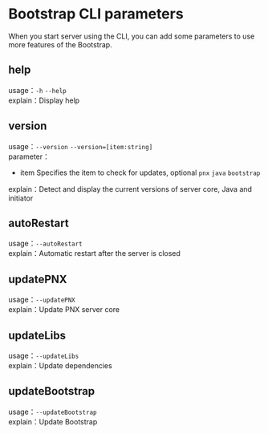 # Bootstrap CLI parameters  

When you start server using the CLI, you can add some parameters to use more features of the Bootstrap.  

## help  

usage：`-h` `--help`  
explain：Display help  

## version  

usage：`--version` `--version=[item:string]`  
parameter：
- item Specifies the item to check for updates, optional `pnx` `java` `bootstrap`

explain：Detect and display the current versions of server core, Java and initiator  

## autoRestart  

usage：`--autoRestart`  
explain：Automatic restart after the server is closed 

## updatePNX  

usage：`--updatePNX`  
explain：Update PNX server core  

## updateLibs  

usage：`--updateLibs`  
explain：Update dependencies  

## updateBootstrap  

usage：`--updateBootstrap`  
explain：Update Bootstrap  

